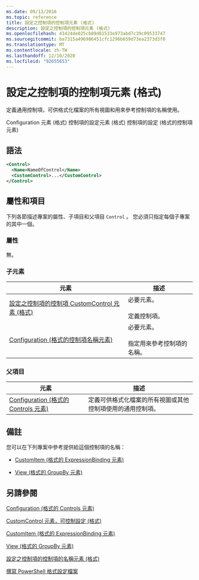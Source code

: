 ```yaml
---
ms.date: 09/13/2016
ms.topic: reference
title: 設定之控制項的控制項元素 (格式)
description: 設定之控制項的控制項元素 (格式)
ms.openlocfilehash: 43424de025cb89d81533e973abd7c39c09533747
ms.sourcegitcommit: ba7315a496986451cfc1296b659d73ea2373d3f0
ms.translationtype: MT
ms.contentlocale: zh-TW
ms.lasthandoff: 12/10/2020
ms.locfileid: "92655653"
---
```

# <a name="control-element-for-controls-for-configuration-format"></a>設定之控制項的控制項元素 (格式)

定義通用控制項，可供格式化檔案的所有視圖和用來參考控制項的名稱使用。

Configuration 元素 (格式) 控制項的設定元素 (格式) 控制項的設定 (格式的控制項元素) 

## <a name="syntax"></a>語法

```xml
<Control>
  <Name>NameOfControl</Name>
  <CustomControl>...</CustomControl>
</Control>
```

## <a name="attributes-and-elements"></a>屬性和項目

下列各節描述專案的屬性、子項目和父項目 `Control` 。 您必須只指定每個子專案的其中一個。

### <a name="attributes"></a>屬性

無。

### <a name="child-elements"></a>子元素

|元素|描述|
|-------------|-----------------|
|[設定之控制項的控制項 CustomControl 元素 (格式)](./customcontrol-element-for-control-for-controls-for-configuration-format.md)|必要元素。<br /><br /> 定義控制項。|
|[Configuration (格式的控制項名稱元素) ](./name-element-for-control-for-controls-for-configuration-format.md)|必要元素。<br /><br /> 指定用來參考控制項的名稱。|

### <a name="parent-elements"></a>父項目

|元素|描述|
|-------------|-----------------|
|[Configuration (格式的 Controls 元素) ](./controls-element-for-configuration-format.md)|定義可供格式化檔案的所有視圖或其他控制項使用的通用控制項。|

## <a name="remarks"></a>備註

您可以在下列專案中參考提供給這個控制項的名稱：

- [CustomItem (格式的 ExpressionBinding 元素) ](./expressionbinding-element-for-customitem-for-controls-for-configuration-format.md)

- [View (格式的 GroupBy 元素) ](./groupby-element-for-view-format.md)

## <a name="see-also"></a>另請參閱

[Configuration (格式的 Controls 元素) ](./controls-element-for-configuration-format.md)

[CustomControl 元素，可控制設定 (格式) ](./customcontrol-element-for-control-for-controls-for-configuration-format.md)

[CustomItem (格式的 ExpressionBinding 元素) ](./expressionbinding-element-for-customitem-for-controls-for-configuration-format.md)

[View (格式的 GroupBy 元素) ](./groupby-element-for-view-format.md)

[設定之控制項的控制項的名稱元素 (格式)](./name-element-for-control-for-controls-for-configuration-format.md)

[撰寫 PowerShell 格式設定檔案](./writing-a-powershell-formatting-file.md)
